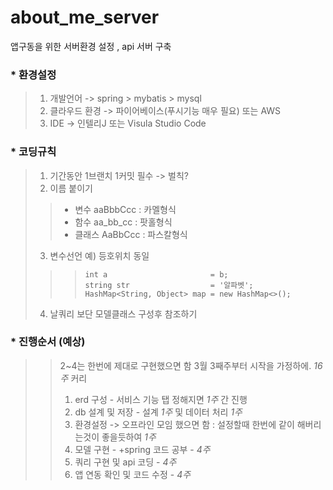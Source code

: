 # about_me_server
앱구동을 위한 서버환경 설정 , api 서버 구축 

### * 환경설정
> 1. 개발언어 -> spring > mybatis > mysql
> 2. 클라우드 환경  -> 파이어베이스(푸시기능 매우 필요) 또는 AWS
> 3. IDE -> 인텔리J 또는 Visula Studio Code 

### * 코딩규칙
> 1. 기간동안 1브랜치 1커밋 필수 -> 벌칙?
> 2. 이름 붙이기
> > + 변수 aaBbbCcc : 카멜형식
> > + 함수 aa_bb_cc : 팟홀형식
> > + 클래스 AaBbCcc : 파스칼형식
> 3. 변수선언 예) 등호위치 동일
> > >``` 
> > > int a                       = b;
> > > string str                  = '알파벳';
> > > HashMap<String, Object> map = new HashMap<>();
> > > ```
 > 4. 날쿼리 보단 모델클래스 구성후 참조하기

### * 진행순서 (예상) 
> > 2~4는 한번에 제대로 구현했으면 함
> > 3월 3째주부터 시작을 가정하에. _16주_ 커리
> > 1. erd 구성 - 서비스 기능 탭 정해지면 _1주_ 간 진행 
> > 2. db 설계 및 저장 - 설계 _1주_ 및 데이터 처리 _1주_  
> > 3. 환경설정 -> 오프라인 모임 했으면 함 : 설정할때 한번에 같이 해버리는것이 좋을듯하여 _1주_
> > 4. 모델 구현 - +spring 코드 공부 - _4주_
> > 5. 쿼리 구현 및 api 코딩 - _4주_
> > 7. 앱 연동 확인 및 코드 수정 - _4주_
 

 

